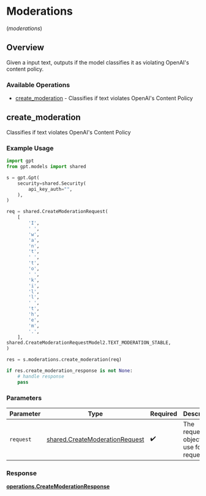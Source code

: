 # Moderations
(*moderations*)

## Overview

Given a input text, outputs if the model classifies it as violating OpenAI's content policy.

### Available Operations

* [create_moderation](#create_moderation) - Classifies if text violates OpenAI's Content Policy

## create_moderation

Classifies if text violates OpenAI's Content Policy

### Example Usage

```python
import gpt
from gpt.models import shared

s = gpt.Gpt(
    security=shared.Security(
        api_key_auth="",
    ),
)

req = shared.CreateModerationRequest(
    [
        'I',
        ' ',
        'w',
        'a',
        'n',
        't',
        ' ',
        't',
        'o',
        ' ',
        'k',
        'i',
        'l',
        'l',
        ' ',
        't',
        'h',
        'e',
        'm',
        '.',
    ],
shared.CreateModerationRequestModel2.TEXT_MODERATION_STABLE,
)

res = s.moderations.create_moderation(req)

if res.create_moderation_response is not None:
    # handle response
    pass
```

### Parameters

| Parameter                                                                        | Type                                                                             | Required                                                                         | Description                                                                      |
| -------------------------------------------------------------------------------- | -------------------------------------------------------------------------------- | -------------------------------------------------------------------------------- | -------------------------------------------------------------------------------- |
| `request`                                                                        | [shared.CreateModerationRequest](../../models/shared/createmoderationrequest.md) | :heavy_check_mark:                                                               | The request object to use for the request.                                       |


### Response

**[operations.CreateModerationResponse](../../models/operations/createmoderationresponse.md)**

